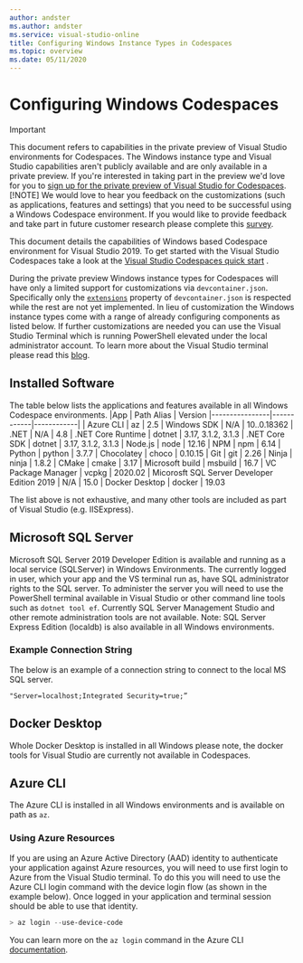 ```yaml
---
author: andster
ms.author: andster
ms.service: visual-studio-online
title: Configuring Windows Instance Types in Codespaces
ms.topic: overview
ms.date: 05/11/2020
---
```


# Configuring Windows Codespaces

>[!IMPORTANT]
> This document refers to capabilities in the private preview of Visual Studio environments for Codespaces. The Windows instance type and Visual Studio capabilities aren't publicly available and are only available in a private preview. If you're interested in taking part in the preview we'd love for you to [sign up for the private preview of Visual Studio for Codespaces](https://aka.ms/vsfutures-signup).
> [!NOTE]
> We would love to hear you feedback on the customizations (such as applications, features and settings) that you need to be successful using a Windows Codespace environment. If you would like to provide feedback and take part in future customer research please complete this [survey]( https://www.research.net/r/WXGB6N5).

This document details the capabilities of Windows based Codespace environment for Visual Studio 2019. To get started with the Visual Studio Codespaces take a look at the [Visual Studio Codespaces quick start](../quickstarts/vs.md) .

During the private preview Windows instance types for Codespaces will have only a limited support for customizations via `devcontainer.json`. Specifically only the [`extensions`](configuring#codespaces-configuration-reference) property of `devcontainer.json` is respected while the rest are not yet implemented. In lieu of customization the Windows instance types come with a range of already configuring components as listed below. If further customizations are needed you can use the Visual Studio Terminal which is running PowerShell elevated under the local administrator account. To learn more about the Visual Studio terminal please read this [blog](https://devblogs.microsoft.com/visualstudio/say-hello-to-the-new-visual-studio-terminal/).

## Installed Software

The table below lists the applications and features available in all Windows Codespace environments.
|App     | Path Alias | Version
|----------------|------------|------------|
| Azure CLI | az | 2.5
| Windows SDK | N/A | 10..0.18362
| .NET | N/A | 4.8
| .NET Core Runtime |  dotnet | 3.17, 3.1.2, 3.1.3
| .NET Core SDK | dotnet | 3.17, 3.1.2, 3.1.3
| Node.js | node | 12.16
| NPM | npm | 6.14
| Python  | python | 3.7.7
| Chocolatey | choco | 0.10.15
| Git | git | 2.26
| Ninja | ninja | 1.8.2
| CMake | cmake | 3.17
| Microsoft build | msbuild | 16.7
| VC Package Manager | vcpkg | 2020.02
| Micorosft SQL Server Developer Edition 2019 | N/A |  15.0
| Docker Desktop | docker | 19.03

The list above is not exhaustive, and many other tools are included as part of Visual Studio (e.g. IISExpress).

## Microsoft SQL Server

Microsoft SQL Server 2019 Developer Edition is available and running as a local service (SQLServer) in Windows Environments. The currently logged in user, which your app and the VS terminal run as, have SQL administrator rights to the SQL server. To administer the server you will need to use the PowerShell terminal available in Visual Studio or other command line tools such as `dotnet tool ef`. Currently SQL Server Management Studio and other remote administration tools are not available.
Note: SQL Server Express Edition (localdb) is also available in all Windows environments.

### Example Connection String

The below is an example of a connection string to connect to the local MS SQL server.

```dotnet
"Server=localhost;Integrated Security=true;”
```

## Docker Desktop

Whole Docker Desktop is installed in all Windows please note, the docker tools for Visual Studio are currently not available in Codespaces.

## Azure CLI

The Azure CLI is installed in all Windows environments and is available on path as `az`.

### Using Azure Resources

If you are using an Azure Active Directory (AAD) identity to authenticate your application against Azure resources, you will need to use first login to Azure from the Visual Studio terminal. To do this you will need to use the Azure CLI login command with the device login flow (as shown in the example below). Once logged in your application and terminal session should be able to use that identity.

```PowerShell
> az login --use-device-code
```

You can learn more on the `az login` command in the Azure CLI [documentation](/cli/azure/reference-index?view=azure-cli-latest#az-login).
